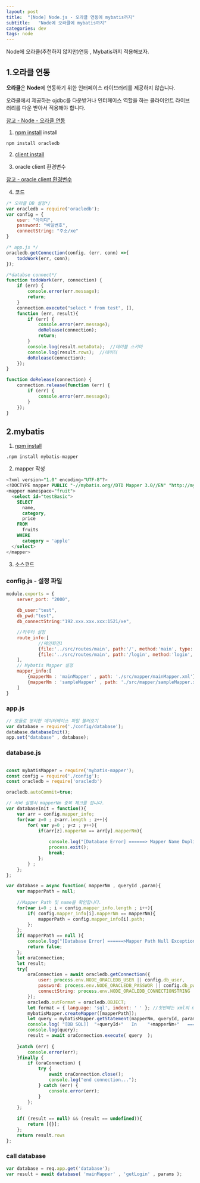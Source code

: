 ```yaml
---
layout: post
title:  "[Node] Node.js - 오라클 연동에 mybatis까지"
subtitle:   "Node에 오라클에 mybatis까지"
categories: dev
tags: node
---
```


Node에 오라클(추천하지 않지만)연동 , Mybatis까지 적용해보자.

## 1.오라클 연동

**오라클**은 **Node**에 연동하기 위한 인터페이스 라이브러리를 제공하지 않습니다.

오라클에서 제공하는 ojdbc를 다운받거나 인터페이스 역할을 하는 클라이언트 라이브러리를 다운 받아서 적용해야 합니다.


[참고 - Node - 오라클 연동 ](lts0606.tistory.com/183)

1. [npm install](https://www.npmjs.com/package/oracledb) install

```
npm install oracledb
```

2. [client install](https://www.oracle.com/database/technologies/instant-client/macos-intel-x86-downloads.html)

3. oracle client 환경변수
   
[참고 - oracle client 환경변수](https://justdo-heal.tistory.com/11)


4. 코드
```javascript
/* 오라클 DB 설정*/
var oracledb = require('oracledb');
var config = {
    user: "아이디",
    password: "비밀번호",
    connectString: "주소/xe"
}

/* app.js */
oracledb.getConnection(config, (err, conn) =>{
    todoWork(err, conn);
});

/*databse connect*/
function todoWork(err, connection) {
    if (err) {
        console.error(err.message);
        return;
    }
    connection.execute("select * from test", [], 
    function (err, result){
        if (err) {
            console.error(err.message);
            doRelease(connection);
            return;
        }
        console.log(result.metaData);  //테이블 스키마
        console.log(result.rows);  //데이터
        doRelease(connection);
    });
}    

function doRelease(connection) {
    connection.release(function (err) {
        if (err) {
            console.error(err.message);
        }
    });
}

```


## 2.mybatis

1. [npm install](https://www.npmjs.com/package/mybatis-mapper)
```
.npm install mybatis-mapper
```

2. mapper 작성

```sql
<?xml version="1.0" encoding="UTF-8"?>
<!DOCTYPE mapper PUBLIC "-//mybatis.org//DTD Mapper 3.0//EN" "http://mybatis.org/dtd/mybatis-3-mapper.dtd">
<mapper namespace="fruit">  
  <select id="testBasic">
    SELECT
      name,
      category,
      price
    FROM
      fruits 
    WHERE
      category = 'apple'
  </select>
</mapper>
```


3. 소스코드

### config.js - 설정 파일
```javascript
module.exports = {
	server_port: "2000",
	
	db_user:"test",
	db_pwd:"test",
	db_connectString:"192.xxx.xxx.xxx:1521/xe",

	//라우터 설정
	route_info:[
			//메인화면1
			{file:'../src/routes/main', path:'/', method:'main', type:'get'},
			{file:'../src/routes/main', path:'/login', method:'login', type:'post'}
	],
	// Mybatis Mapper 설정
	mapper_info:[
		{mapperNm : 'mainMapper' , path: './src/mapper/mainMapper.xml'},
		{mapperNm : 'sampleMapper' , path: './src/mapper/sampleMapper.xml'},
	]
}

```

### app.js
```javascript
// 모듈로 분리한 데이터베이스 파일 불러오기
var database = require('./config/database');
database.databaseInit();
app.set("database" , database);
```

### database.js
```javascript

const mybatisMapper = require('mybatis-mapper');
const config = require('./config');
const oracledb = require('oracledb')

oracledb.autoCommit=true;

// 서버 실행시 mapperNm 중복 체크를 합니다.
var databaseInit = function(){
	var arr = config.mapper_info;
	for(var z=0 ; z<arr.length ; z++){
		for( var y=0 ; y<z ; y++){
			if(arr[z].mapperNm == arr[y].mapperNm){
				
				console.log("[Database Error] ======> Mapper Name Duplication Exception")
				process.exit();
				break;
			};
		} ;
	};
};

var database = async function( mapperNm , queryId ,param){
	var mapperPath = null;
	
	//Mapper Path 및 name을 확인합니다.
	for(var i=0 ; i < config.mapper_info.length ; i++){
		if( config.mapper_info[i].mapperNm == mapperNm){
			mapperPath = config.mapper_info[i].path;
		};
	};
	if( mapperPath == null ){
		console.log("[Database Error] ======>Mapper Path Null Exception ");
		return false;
	};
	let oraConnection;
	let result;
    try{
        oraConnection = await oracledb.getConnection({
			user: process.env.NODE_ORACLEDB_USER || config.db_user,
			password: process.env.NODE_ORACLEDB_PASSWOR || config.db_pwd,
			connectString: process.env.NODE_ORACLEDB_CONNECTIONSTRING || config.db_connectString
		});
		oracledb.outFormat = oracledb.OBJECT;
		let format = { language: 'sql', indent: ' ' }; //첫번째는 xml의 namespace, 두번째는 해당 xml id값, 세번째는 파라미터, 마지막은 포맷. 
		mybatisMapper.createMapper([mapperPath]);
		let query = mybatisMapper.getStatement(mapperNm, queryId, param, format);
		console.log( "[DB SQL]]  "+queryId+"   In    "+mapperNm+"   ============>" );
		console.log(query);
		result = await oraConnection.execute( query  );
		
    }catch (err) {
        console.error(err);
    }finally {
        if (oraConnection) {
            try {
                await oraConnection.close();
                console.log("end connection...");
            } catch (err) {
                console.error(err);
            }
        };
	};
	
	if( (result == null) && (result == undefined)){
		return [{}];
	};
	return result.rows
};
```

### call database
```javascript
var database = req.app.get('database');
var result = await database( 'mainMapper' , 'getLogin' , params );
```


